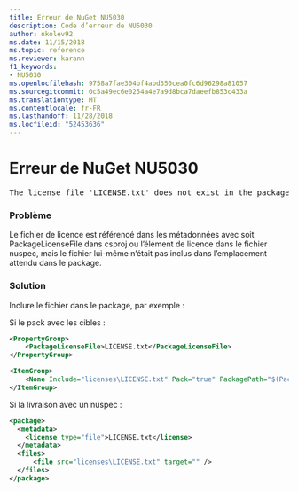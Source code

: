 ```yaml
---
title: Erreur de NuGet NU5030
description: Code d’erreur de NU5030
author: nkolev92
ms.date: 11/15/2018
ms.topic: reference
ms.reviewer: karann
f1_keywords:
- NU5030
ms.openlocfilehash: 9758a7fae304bf4abd350cea0fc6d96298a81057
ms.sourcegitcommit: 0c5a49ec6e0254a4e7a9d8bca7daeefb853c433a
ms.translationtype: MT
ms.contentlocale: fr-FR
ms.lasthandoff: 11/28/2018
ms.locfileid: "52453636"
---
```

# <a name="nuget-error-nu5030"></a>Erreur de NuGet NU5030
<pre>The license file 'LICENSE.txt' does not exist in the package.</pre>

### <a name="issue"></a>Problème

Le fichier de licence est référencé dans les métadonnées avec soit PackageLicenseFile dans csproj ou l’élément de licence dans le fichier nuspec, mais le fichier lui-même n’était pas inclus dans l’emplacement attendu dans le package.


### <a name="solution"></a>Solution

Inclure le fichier dans le package, par exemple :

Si le pack avec les cibles :
```xml
<PropertyGroup>
    <PackageLicenseFile>LICENSE.txt</PackageLicenseFile>
</PropertyGroup>

<ItemGroup>
    <None Include="licenses\LICENSE.txt" Pack="true" PackagePath="$(PackageLicenseFile)" />
</ItemGroup>
```

Si la livraison avec un nuspec :
```xml
<package>
  <metadata>
    <license type="file">LICENSE.txt</license>
  </metadata>
  <files>
      <file src="licenses\LICENSE.txt" target="" />
  </files>
</package>
```